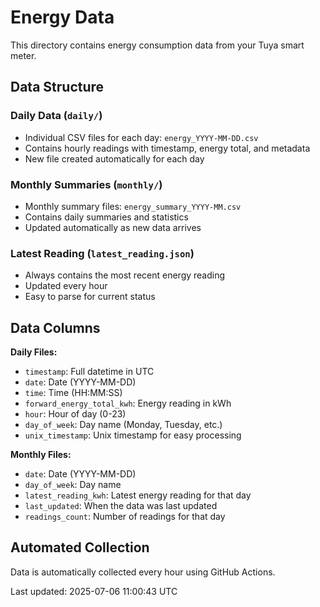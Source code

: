 # Energy Data

This directory contains energy consumption data from your Tuya smart meter.

## Data Structure

### Daily Data (`daily/`)
- Individual CSV files for each day: `energy_YYYY-MM-DD.csv`
- Contains hourly readings with timestamp, energy total, and metadata
- New file created automatically for each day

### Monthly Summaries (`monthly/`)
- Monthly summary files: `energy_summary_YYYY-MM.csv`
- Contains daily summaries and statistics
- Updated automatically as new data arrives

### Latest Reading (`latest_reading.json`)
- Always contains the most recent energy reading
- Updated every hour
- Easy to parse for current status

## Data Columns

**Daily Files:**
- `timestamp`: Full datetime in UTC
- `date`: Date (YYYY-MM-DD)
- `time`: Time (HH:MM:SS)
- `forward_energy_total_kwh`: Energy reading in kWh
- `hour`: Hour of day (0-23)
- `day_of_week`: Day name (Monday, Tuesday, etc.)
- `unix_timestamp`: Unix timestamp for easy processing

**Monthly Files:**
- `date`: Date (YYYY-MM-DD)
- `day_of_week`: Day name
- `latest_reading_kwh`: Latest energy reading for that day
- `last_updated`: When the data was last updated
- `readings_count`: Number of readings for that day

## Automated Collection

Data is automatically collected every hour using GitHub Actions.

Last updated: 2025-07-06 11:00:43 UTC
